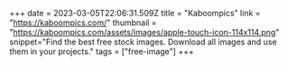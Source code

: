 +++
date = 2023-03-05T22:06:31.509Z
title = "Kaboompics"
link = "https://kaboompics.com/"
thumbnail = "https://kaboompics.com/assets/images/apple-touch-icon-114x114.png"
snippet="Find the best free stock images. Download all images and use them in your projects."
tags = ["free-image"]
+++
